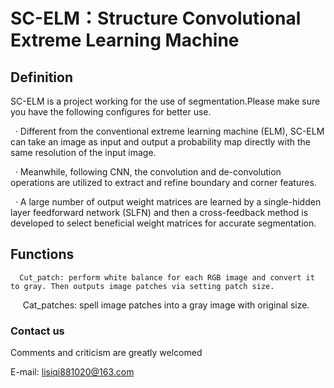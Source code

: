 # SC-ELM：Structure Convolutional Extreme Learning Machine
 ## Definition
   
   SC-ELM is a project working for the use of segmentation.Please make sure you have the following configures for better use.
   
   · Different from the conventional extreme learning machine (ELM), SC-ELM can take an image as input and output a probability map directly with the same resolution of the input image. 
   
   · Meanwhile, following CNN, the convolution and de-convolution operations are utilized to extract and refine boundary and corner features. 
   
   · A large number of output weight matrices are learned by a single-hidden layer feedforward network (SLFN) and then a cross-feedback method is developed to select beneficial weight matrices for accurate segmentation.
 ## Functions
     
      Cut_patch: perform white balance for each RGB image and convert it to gray. Then outputs image patches via setting patch size.
      
      Cat_patches: spell image patches into a gray image with original size. 
     
 ### Contact us
     
   Comments and criticism are greatly welcomed
     
   E-mail: lisiqi881020@163.com
